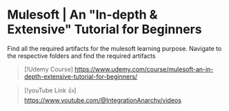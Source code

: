 # Mulesoft | An "In-depth & Extensive" Tutorial for Beginners

Find all the required artifacts for the mulesoft learning purpose. Navigate to the respective folders and find the required artifacts

> [!Udemy Course]
> https://www.udemy.com/course/mulesoft-an-in-depth-extensive-tutorial-for-beginners/

> [!youTube Link :+1:] 
> https://www.youtube.com/@IntegrationAnarchy/videos
